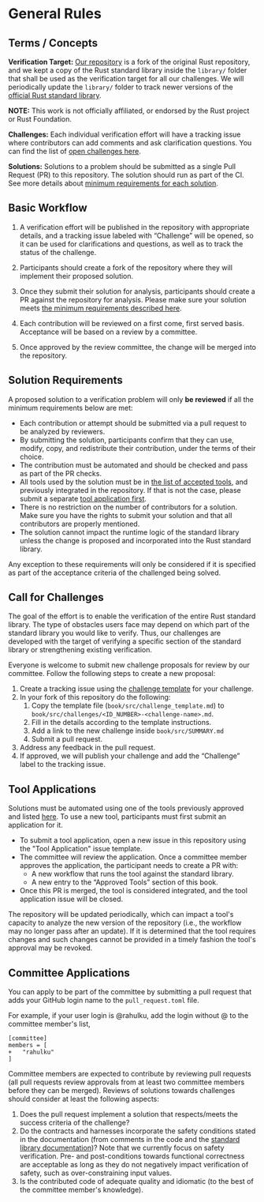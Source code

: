 # General Rules

## Terms / Concepts

**Verification Target:** [Our repository](https://github.com/model-checking/verify-rust-std) is a fork of the original Rust repository,
and we kept a copy of the Rust standard library inside the `library/` folder that shall be used as the verification target for all our challenges.
We will periodically update the `library/` folder to track newer versions of the [official Rust standard library](https://github.com/rust-lang/rust/).

**NOTE:** This work is not officially affiliated, or endorsed by the Rust project or Rust Foundation.

**Challenges:** Each individual verification effort will have a
tracking issue where contributors can add comments and ask clarification questions.
You can find the list of [open challenges here](https://github.com/model-checking/verify-rust-std/labels/Challenge).

**Solutions:** Solutions to a problem should be submitted as a single Pull Request (PR) to this repository.
The solution should run as part of the CI.
See more details about [minimum requirements for each solution](general-rules.md#solution-requirements).


## Basic Workflow

1. A verification effort will be published in the repository with
appropriate details, and a tracking issue labeled with “Challenge”
will be opened, so it can be used for clarifications and questions, as
well as to track the status of the challenge.

2. Participants should create a fork of the repository where they will implement their proposed solution.
3. Once they submit their solution for analysis, participants should create a PR against the repository for analysis.
   Please make sure your solution meets [the minimum requirements described here](general-rules.md#solution-requirements).
4. Each contribution will be reviewed on a first come, first served basis.
   Acceptance will be based on a review by a committee.
5. Once approved by the review committee, the change will be merged into the repository.

## Solution Requirements

A proposed solution to a verification problem will only **be reviewed** if all the minimum requirements below are met:

* Each contribution or attempt should be submitted via a pull request to be analyzed by reviewers.
* By submitting the solution, participants confirm that they can use, modify, copy, and redistribute their contribution,
  under the terms of their choice.
* The contribution must be automated and should be checked and pass as part of the PR checks.
* All tools used by the solution must be in [the list of accepted tools](tools.md#approved-tools),
  and previously integrated in the repository.
  If that is not the case, please submit a separate [tool application first](./general-rules.md#tool-applications).
* There is no restriction on the number of contributors for a solution.
  Make sure you have the rights to submit your solution and that all contributors are properly mentioned.
* The solution cannot impact the runtime logic of the standard library unless the change is proposed and incorporated
  into the Rust standard library.

Any exception to these requirements will only be considered if it is specified as part of the acceptance criteria of the
challenged being solved.

## Call for Challenges

The goal of the effort is to enable the verification of the entire Rust standard library.
The type of obstacles users face may depend on which part of the standard library you would like to verify. Thus, our challenges are developed with the target of verifying a specific section of the standard library or strengthening existing verification.

Everyone is welcome to submit new challenge proposals for review by our committee.
Follow the following steps to create a new proposal:

1. Create a tracking issue using the [challenge template](./challenge_template.md) for your challenge.
2. In your fork of this repository do the following:
    1. Copy the template file (`book/src/challenge_template.md`) to `book/src/challenges/<ID_NUMBER>-<challenge-name>.md`.
    2. Fill in the details according to the template instructions.
    3. Add a link to the new challenge inside `book/src/SUMMARY.md`
    4. Submit a pull request.
3. Address any feedback in the pull request.
4. If approved, we will publish your challenge and add the “Challenge” label to the tracking issue.

## Tool Applications

Solutions must be automated using one of the tools previously approved and listed [here](tools.md#approved-tools).
To use a new tool, participants must first submit an application for it.

* To submit a tool application, open a new issue in this repository using the "Tool Application" issue template.
* The committee will review the application. Once a committee member approves the application, the participant needs to create a PR with:
  * A new workflow that runs the tool against the standard library.
  * A new entry to the “Approved Tools” section of this book.
* Once this PR is merged, the tool is considered integrated, and the tool application issue will be closed.

The repository will be updated periodically, which can impact a tool's capacity to analyze the new version of the repository (i.e., the workflow may no longer pass after an update).
If it is determined that the tool requires changes and such changes cannot be provided in a timely fashion the tool's approval may be revoked.

## Committee Applications

You can apply to be part of the committee by submitting a pull request that adds your GitHub login name to the `pull_request.toml` file.

For example, if your user login is @rahulku, add the login without @ to the committee member's list,
```
[committee]
members = [
+   "rahulku"
]
```

Committee members are expected to contribute by reviewing pull requests (all
pull requests review approvals from at least two committee members before they
can be merged).
Reviews of solutions towards challenges should consider at least the following aspects:

1. Does the pull request implement a solution that respects/meets the success
   criteria of the challenge?
2. Do the contracts and harnesses incorporate the safety conditions stated in
   the documentation (from comments in the code and the [standard library documentation](https://doc.rust-lang.org/std/index.html))? Note that we
   currently focus on safety verification. Pre- and post-conditions towards
   functional correctness are acceptable as long as they do not negatively
   impact verification of safety, such as over-constraining input values.
3. Is the contributed code of adequate quality and idiomatic (to the best of the
   committee member's knowledge).
